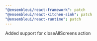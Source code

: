 ```yaml
---
"@ensembleui/react-framework": patch
"@ensembleui/react-kitchen-sink": patch
"@ensembleui/react-runtime": patch
---
```


Added support for closeAllScreens action
